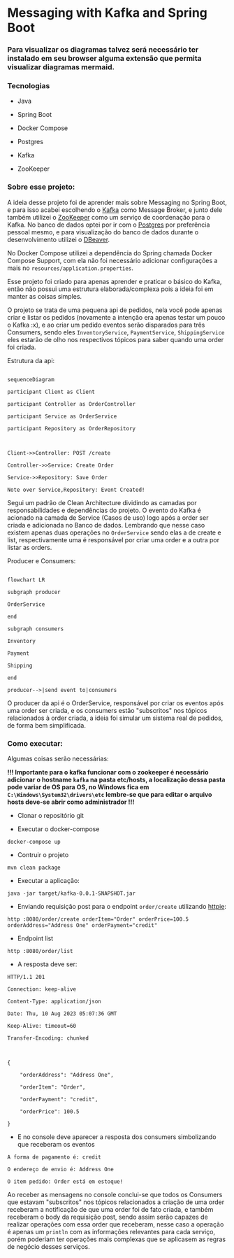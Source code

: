 # Messaging with Kafka and Spring Boot

  

### **Para visualizar os diagramas talvez será necessário ter instalado em seu browser alguma extensão que permita visualizar diagramas mermaid.**

  

### Tecnologias

  

- Java

- Spring Boot

- Docker Compose

- Postgres

- Kafka

- ZooKeeper

  

### Sobre esse projeto:

  

A ideia desse projeto foi de aprender mais sobre Messaging no Spring Boot, e para isso acabei escolhendo o [Kafka](https://kafka.apache.org) como Message Broker, e junto dele também utilizei o [ZooKeeper](https://zookeeper.apache.org) como um serviço de coordenação para o Kafka. No banco de dados optei por ir com o [Postgres](https://www.postgresql.org) por preferência pessoal mesmo, e para visualização do banco de dados durante o desenvolvimento utilizei o [DBeaver](https://dbeaver.io).

  

No Docker Compose utilizei a dependência do Spring chamada Docker Compose Support, com ela não foi necessário adicionar configurações a mais no `resources/application.properties`.

  

Esse projeto foi criado para apenas aprender e praticar o básico do Kafka, então não possui uma estrutura elaborada/complexa pois a ideia foi em manter as coisas simples.

  

O projeto se trata de uma pequena api de pedidos, nela você pode apenas criar e listar os pedidos (novamente a intenção era apenas testar um pouco o Kafka :x), e ao criar um pedido eventos serão disparados para três Consumers, sendo eles `InventoryService`, `PaymentService`, `ShippingService` eles estarão de olho nos respectivos tópicos para saber quando uma order foi criada.

  

Estrutura da api:

  

```mermaid

sequenceDiagram

participant Client as Client

participant Controller as OrderController

participant Service as OrderService

participant Repository as OrderRepository

  

Client->>Controller: POST /create

Controller->>Service: Create Order

Service->>Repository: Save Order

Note over Service,Repository: Event Created!
```

  

Segui um padrão de Clean Architecture dividindo as camadas por responsabilidades e dependências do projeto. O evento do Kafka é acionado na camada de Service (Casos de uso) logo após a order ser criada e adicionada no Banco de dados. Lembrando que nesse caso existem apenas duas operações no `OrderService` sendo elas a de create e list, respectivamente uma é responsável por criar uma order e a outra por listar as orders.

  

Producer e Consumers:

  

```mermaid

flowchart LR

subgraph producer

OrderService

end

subgraph consumers

Inventory

Payment

Shipping

end

producer-->|send event to|consumers
```

O producer da api é o OrderService, responsável por criar os eventos após uma order ser criada, e os consumers estão "subscritos" nos tópicos relacionados à order criada, a ideia foi simular um sistema real de pedidos, de forma bem simplificada.

  

### Como executar:

  

Algumas coisas serão necessárias:

  

**!!! Importante para o kafka funcionar com o zookeeper é necessário adicionar o hostname `kafka` na pasta etc/hosts, a localização dessa pasta pode variar de OS para OS, no Windows fica em `C:\Windows\System32\drivers\etc` lembre-se que para editar o arquivo hosts deve-se abrir como administrador !!!**

  

- Clonar o repositório git

- Executar o docker-compose

  

```
docker-compose up
```

  

- Contruir o projeto

  

```
mvn clean package
```

  

- Executar a aplicação:

  

```
java -jar target/kafka-0.0.1-SNAPSHOT.jar
```

  

- Enviando requisição post para o endpoint `order/create` utilizando [httpie](https://httpie.io):

```
http :8080/order/create orderItem="Order" orderPrice=100.5 orderAddress="Address One" orderPayment="credit"
```

  

- Endpoint list

  

```
http :8080/order/list
```

  

- A resposta deve ser:

  

```
HTTP/1.1 201

Connection: keep-alive

Content-Type: application/json

Date: Thu, 10 Aug 2023 05:07:36 GMT

Keep-Alive: timeout=60

Transfer-Encoding: chunked

  

{

    "orderAddress": "Address One",

    "orderItem": "Order",

    "orderPayment": "credit",

    "orderPrice": 100.5

}
```

  

- E no console deve aparecer a resposta dos consumers simbolizando que receberam os eventos

```
A forma de pagamento é: credit

O endereço de envio é: Address One

O item pedido: Order está em estoque!
```

Ao receber as mensagens no console conclui-se que todos os Consumers que estavam "subscritos" nos tópicos relacionados a criação de uma order receberam a notificação de que uma order foi de fato criada, e também receberam o body da requisição post, sendo assim serão capazes de realizar operações com essa order que receberam, nesse caso a operação é apenas um `println` com as informações relevantes para cada serviço, porém poderiam ter operações mais complexas que se aplicasem as regras de negócio desses serviços.
